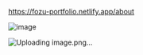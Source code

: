 https://fozu-portfolio.netlify.app/about


![image](https://github.com/user-attachments/assets/c20de51e-da5d-4d74-b99c-283947edf68b)


![Uploading image.png…]()
